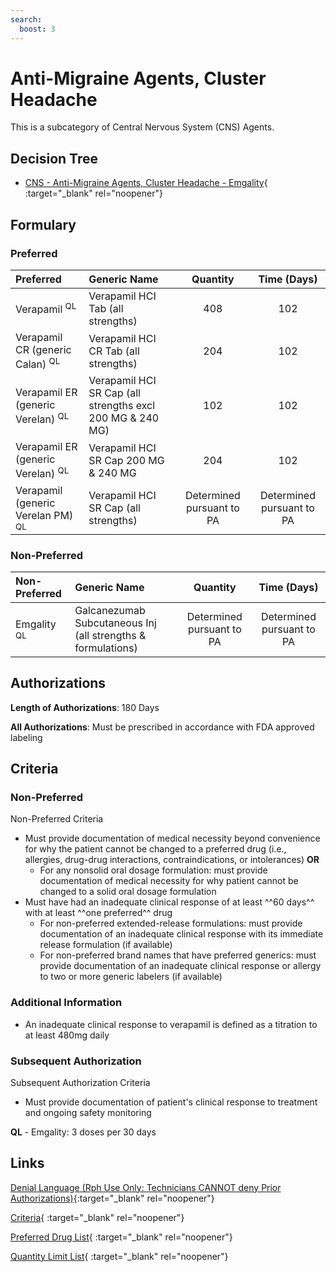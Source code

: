 ```yaml
---
search:
  boost: 3
---
```


# Anti-Migraine Agents, Cluster Headache

This is a subcategory of Central Nervous System (CNS) Agents.

## Decision Tree

- [CNS - Anti-Migraine Agents, Cluster Headache - Emgality](https://forms.office.com/Pages/ResponsePage.aspx?id=nPhjxpvvj0G9PUHkbAzgaN9UYz8EqmlIs3_TYn4TbXBUM0ZPTzBVSUc4NDYzOVZFMFVXM0hVOTYyVSQlQCN0PWcu){ :target="_blank" rel="noopener"}

## Formulary

### Preferred

| Preferred                                    | Generic Name                                              |         Quantity          |        Time (Days)        |
| :------------------------------------------- | :-------------------------------------------------------- | :-----------------------: | :-----------------------: |
| Verapamil <sup>QL</sup>                      | Verapamil HCI Tab (all strengths)                         |            408            |            102            |
| Verapamil CR (generic Calan) <sup>QL</sup>   | Verapamil HCI CR Tab (all strengths)                      |            204            |            102            |
| Verapamil ER (generic Verelan) <sup>QL</sup> | Verapamil HCI SR Cap (all strengths excl 200 MG & 240 MG) |            102            |            102            |
| Verapamil ER (generic Verelan) <sup>QL</sup> | Verapamil HCI SR Cap 200 MG & 240 MG                      |            204            |            102            |
| Verapamil (generic Verelan PM) <sup>QL</sup> | Verapamil HCI SR Cap (all strengths)                      | Determined pursuant to PA | Determined pursuant to PA |

### Non-Preferred

| Non-Preferred          | Generic Name                                                 |         Quantity          |        Time (Days)        |
| :--------------------- | :----------------------------------------------------------- | :-----------------------: | :-----------------------: |
| Emgality <sup>QL</sup> | Galcanezumab Subcutaneous Inj (all strengths & formulations) | Determined pursuant to PA | Determined pursuant to PA |

## Authorizations

**Length of Authorizations**: 180 Days

**All Authorizations**: Must be prescribed in accordance with FDA approved labeling

## Criteria

### Non-Preferred

Non-Preferred Criteria

- Must provide documentation of medical necessity beyond convenience for why the patient cannot be changed to a preferred drug (i.e., allergies, drug-drug interactions, contraindications, or intolerances) **OR**
    - For any nonsolid oral dosage formulation: must provide documentation of medical necessity for why patient cannot be changed to a solid oral dosage formulation
- Must have had an inadequate clinical response of at least ^^60 days^^ with at least ^^one preferred^^ drug
    - For non-preferred extended-release formulations: must provide documentation of an inadequate clinical response with its immediate release formulation (if available)
    - For non-preferred brand names that have preferred generics: must provide documentation of an inadequate clinical response or allergy to two or more generic labelers (if available)

### Additional Information

- An inadequate clinical response to verapamil is defined as a titration to at least 480mg daily

### Subsequent Authorization

Subsequent Authorization Criteria

- Must provide documentation of patient's clinical response to treatment and ongoing safety monitoring

**QL** - Emgality: 3 doses per 30 days

## Links

[Denial Language (Rph Use Only: Technicians CANNOT deny Prior Authorizations)]([https://mygainwell-my.sharepoint.com/:w:/g/personal/rachel_carpenter_gainwelltechnologies_com/EWN_d80YfxNHjWqwQ77mMfUB4JILmO6MEqvBSxlBn5-uug?e=mdkuXX21&cid=f4472ece-6d4f-4694-b0c5-c150a2f53fea](https://mygainwell-my.sharepoint.com.mcas.ms/:w:/r/personal/rachel_carpenter_gainwelltechnologies_com/_layouts/15/Doc.aspx?sourcedoc=%7BCD777F63-7F18-4713-8D6A-B043BEE631F5%7D&file=Denial%20Language%20Updated%2009112023.docx&action=embedview&mobileredirect=true&wdStartOn=23&cid=f4472ece-6d4f-4694-b0c5-c150a2f53fea)){:target="_blank" rel="noopener"}

[Criteria](https://medicaid.ohio.gov/static/PHM/drug-coverage/20231001+UPDL+Criteria+_v2.FINAL.pdf#page=27){ :target="_blank" rel="noopener"}

[Preferred Drug List](https://medicaid.ohio.gov/static/PHM/drug-coverage/20230701_UPDL_FINAL_ODM.approved.v2.pdf#page=14){ :target="_blank" rel="noopener"}

[Quantity Limit List](https://pharmacy.medicaid.ohio.gov/sites/default/files/20230101_Ohio_Medicaid_Quantity_Document_APPROVED.pdf){ :target="_blank" rel="noopener"}
